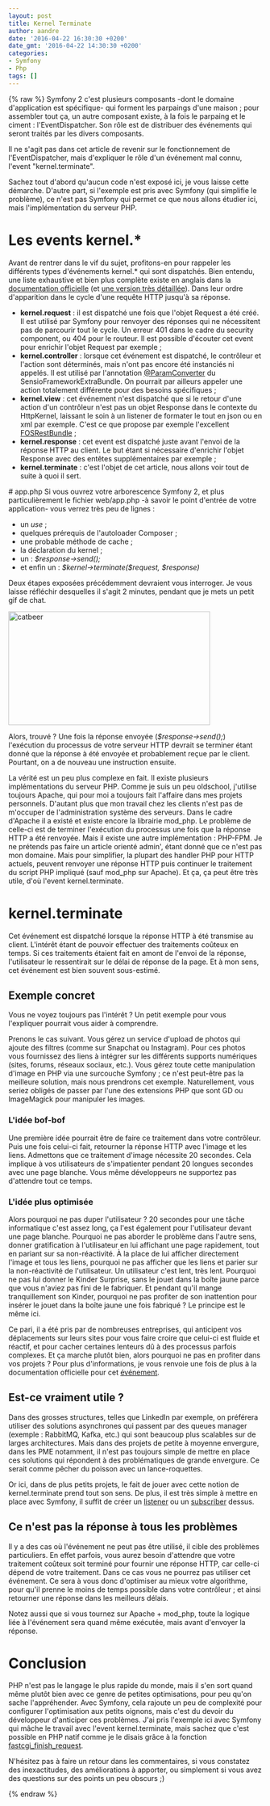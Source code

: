 ```yaml
---
layout: post
title: Kernel Terminate
author: aandre
date: '2016-04-22 16:30:30 +0200'
date_gmt: '2016-04-22 14:30:30 +0200'
categories:
- Symfony
- Php
tags: []
---
```

{% raw %}
Symfony 2 c'est plusieurs composants -dont le domaine d'application est spécifique- qui forment les parpaings d'une maison ; pour assembler tout ça, un autre composant existe, à la fois le parpaing et le ciment : l'EventDispatcher. Son rôle est de distribuer des événements qui seront traités par les divers composants.

Il ne s'agit pas dans cet article de revenir sur le fonctionnement de l'EventDispatcher, mais d'expliquer le rôle d'un événement mal connu, l'event "kernel.terminate".

Sachez tout d'abord qu'aucun code n'est exposé ici, je vous laisse cette démarche. D'autre part, si l'exemple est pris avec Symfony (qui simplifie le problème), ce n'est pas Symfony qui permet ce que nous allons étudier ici, mais l'implémentation du serveur PHP.

# Les events kernel.*
Avant de rentrer dans le vif du sujet, profitons-en pour rappeler les différents types d'événements kernel.* qui sont dispatchés. Bien entendu, une liste exhaustive et bien plus complète existe en anglais dans la <a href="http://symfony.com/doc/current/reference/events.html">documentation officielle</a> (et <a href="http://symfony.com/doc/current/components/http_kernel/introduction.html">une version très détaillée</a>). Dans leur ordre d'apparition dans le cycle d'une requête HTTP jusqu'à sa réponse.

<ul>
<li><strong>kernel.request</strong> : il est dispatché une fois que l'objet Request a été créé. Il est utilisé par Symfony pour renvoyer des réponses qui ne nécessitent pas de parcourir tout le cycle. Un erreur 401 dans le cadre du security component, ou 404 pour le routeur. Il est possible d'écouter cet event pour enrichir l'objet Request par exemple ;</li>
<li><strong>kernel.controller</strong> : lorsque cet événement est dispatché, le contrôleur et l'action sont déterminés, mais n'ont pas encore été instanciés ni appelés. Il est utilisé par l'annotation <a href="http://symfony.com/doc/current/bundles/SensioFrameworkExtraBundle/annotations/converters.html">@ParamConverter</a> du SensioFrameworkExtraBundle. On pourrait par ailleurs appeler une action totalement différente pour des besoins spécifiques ;</li>
<li><strong>kernel.view</strong> : cet événement n'est dispatché que si le retour d'une action d'un contrôleur n'est pas un objet Response dans le contexte du HttpKernel, laissant le soin à un listener de formater le tout en json ou en xml par exemple. C'est ce que propose par exemple l'excellent <a href="http://symfony.com/doc/current/bundles/FOSRestBundle/index.html">FOSRestBundle</a> ;</li>
<li><strong>kernel.response</strong> : cet event est dispatché juste avant l'envoi de la réponse HTTP au client. Le but étant si nécessaire d'enrichir l'objet Response avec des entêtes supplémentaires par exemple ;</li>
<li><strong>kernel.terminate</strong> : c'est l'objet de cet article, nous allons voir tout de suite à quoi il sert.</li>
</ul>
# app.php
Si vous ouvrez votre arborescence Symfony 2, et plus particulièrement le fichier web/app.php -à savoir le point d'entrée de votre application- vous verrez très peu de lignes :

<ul>
<li>un <em>use</em> ;</li>
<li>quelques prérequis de l'autoloader Composer ;</li>
<li>une probable méthode de cache ;</li>
<li>la déclaration du kernel ;</li>
<li>un : <em>$response-&gt;send();</em></li>
<li>et enfin un : <em>$kernel-&gt;terminate($request, $response)</em></li>
</ul>
Deux étapes exposées précédemment devraient vous interroger. Je vous laisse réfléchir desquelles il s'agit 2 minutes, pendant que je mets un petit gif de chat.

<a href="http://blog.eleven-labs.com/wp-content/uploads/2016/04/catbeer.gif" rel="attachment wp-att-1748"><img class="aligncenter size-full wp-image-1748" src="http://blog.eleven-labs.com/wp-content/uploads/2016/04/catbeer.gif" alt="catbeer" width="400" height="225" /></a>

Alors, trouvé ? Une fois la réponse envoyée (<em>$response-&gt;send();</em>) l'exécution du processus de votre serveur HTTP devrait se terminer étant donné que la réponse à été envoyée et probablement reçue par le client. Pourtant, on a de nouveau une instruction ensuite.

La vérité est un peu plus complexe en fait. Il existe plusieurs implémentations du serveur PHP. Comme je suis un peu oldschool, j'utilise toujours Apache, qui pour moi a toujours fait l'affaire dans mes projets personnels. D'autant plus que mon travail chez les clients n'est pas de m'occuper de l'administration système des serveurs. Dans le cadre d'Apache il a existé et existe encore la librairie mod_php. Le problème de celle-ci est de terminer l'exécution du processus une fois que la réponse HTTP a été renvoyée. Mais il existe une autre implémentation : PHP-FPM. Je ne prétends pas faire un article orienté admin', étant donné que ce n'est pas mon domaine. Mais pour simplifier, la plupart des handler PHP pour HTTP actuels, peuvent renvoyer une réponse HTTP puis continuer le traitement du script PHP impliqué (sauf mod_php sur Apache). Et ça, ça peut être très utile, d'où l'event kernel.terminate.

# kernel.terminate
Cet événement est dispatché lorsque la réponse HTTP à été transmise au client. L'intérêt étant de pouvoir effectuer des traitements coûteux en temps. Si ces traitements étaient fait en amont de l'envoi de la réponse, l'utilisateur le ressentirait sur le délai de réponse de la page. Et à mon sens, cet événement est bien souvent sous-estimé.

## Exemple concret
Vous ne voyez toujours pas l'intérêt ? Un petit exemple pour vous l'expliquer pourrait vous aider à comprendre.

Prenons le cas suivant. Vous gérez un service d'upload de photos qui ajoute des filtres (comme sur Snapchat ou Instagram). Pour ces photos vous fournissez des liens à intégrer sur les différents supports numériques (sites, forums, réseaux sociaux, etc.). Vous gérez toute cette manipulation d'image en PHP via une surcouche Symfony ; ce n'est peut-être pas la meilleure solution, mais nous prendrons cet exemple. Naturellement, vous seriez obligés de passer par l'une des extensions PHP que sont GD ou ImageMagick pour manipuler les images.

### L'idée bof-bof
Une première idée pourrait être de faire ce traitement dans votre contrôleur. Puis une fois celui-ci fait, retourner la réponse HTTP avec l'image et les liens. Admettons que ce traitement d'image nécessite 20 secondes. Cela implique à vos utilisateurs de s'impatienter pendant 20 longues secondes avec une page blanche. Vous même développeurs ne supportez pas d'attendre tout ce temps.

### L'idée plus optimisée
Alors pourquoi ne pas duper l'utilisateur ? 20 secondes pour une tâche informatique c'est assez long, ça l'est également pour l'utilisateur devant une page blanche. Pourquoi ne pas aborder le problème dans l'autre sens, donner gratification à l'utilisateur en lui affichant une page rapidement, tout en pariant sur sa non-réactivité. À la place de lui afficher directement l'image et tous les liens, pourquoi ne pas afficher que les liens et parier sur la non-réactivité de l'utilisateur. Un utilisateur c'est lent, très lent. Pourquoi ne pas lui donner le Kinder Surprise, sans le jouet dans la boîte jaune parce que vous n'aviez pas fini de le fabriquer. Et pendant qu'il mange tranquillement son Kinder, pourquoi ne pas profiter de son inattention pour insérer le jouet dans la boîte jaune une fois fabriqué ? Le principe est le même ici.

Ce pari, il a été pris par de nombreuses entreprises, qui anticipent vos déplacements sur leurs sites pour vous faire croire que celui-ci est fluide et réactif, et pour cacher certaines lenteurs dû à des processus parfois complexes. Et ça marche plutôt bien, alors pourquoi ne pas en profiter dans vos projets ? Pour plus d'informations, je vous renvoie une fois de plus à la documentation officielle pour cet <a href="http://symfony.com/doc/current/components/http_kernel/introduction.html#the-kernel-terminate-event">événement</a>.

## Est-ce vraiment utile ?
Dans des grosses structures, telles que LinkedIn par exemple, on préférera utiliser des solutions asynchrones qui passent par des queues manager (exemple : RabbitMQ, Kafka, etc.) qui sont beaucoup plus scalables sur de larges architectures. Mais dans des projets de petite à moyenne envergure, dans les PME notamment, il n'est pas toujours simple de mettre en place ces solutions qui répondent à des problématiques de grande envergure. Ce serait comme pêcher du poisson avec un lance-roquettes.

Or ici, dans de plus petits projets, le fait de jouer avec cette notion de kernel.terminate prend tout son sens. De plus, il est très simple à mettre en place avec Symfony, il suffit de créer un <a href="http://symfony.com/doc/current/cookbook/event_dispatcher/event_listener.html#creating-an-event-listener">listener</a> ou un <a href="http://symfony.com/doc/current/cookbook/event_dispatcher/event_listener.html#creating-an-event-subscriber">subscriber</a> dessus.

## Ce n'est pas la réponse à tous les problèmes
Il y a des cas où l'événement ne peut pas être utilisé, il cible des problèmes particuliers. En effet parfois, vous aurez besoin d'attendre que votre traitement coûteux soit terminé pour fournir une réponse HTTP, car celle-ci dépend de votre traitement. Dans ce cas vous ne pourrez pas utiliser cet événement. Ce sera à vous donc d'optimiser au mieux votre algorithme, pour qu'il prenne le moins de temps possible dans votre contrôleur ; et ainsi retourner une réponse dans les meilleurs délais.

Notez aussi que si vous tournez sur Apache + mod_php, toute la logique liée à l'événement sera quand même exécutée, mais avant d'envoyer la réponse.

# Conclusion
PHP n'est pas le langage le plus rapide du monde, mais il s'en sort quand même plutôt bien avec ce genre de petites optimisations, pour peu qu'on sache l'appréhender. Avec Symfony, cela rajoute un peu de complexité pour configurer l'optimisation aux petits oignons, mais c'est du devoir du développeur d'anticiper ces problèmes. J'ai pris l'exemple ici avec Symfony qui mâche le travail avec l'event kernel.terminate, mais sachez que c'est possible en PHP natif comme je le disais grâce à la fonction <a href="http://php.net/manual/en/function.fastcgi-finish-request.php">fastcgi_finish_request</a>.

N'hésitez pas à faire un retour dans les commentaires, si vous constatez des inexactitudes, des améliorations à apporter, ou simplement si vous avez des questions sur des points un peu obscurs ;)

{% endraw %}
